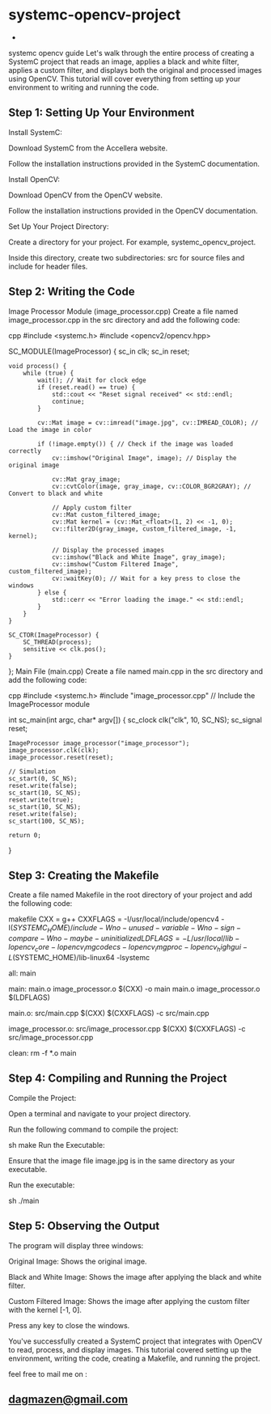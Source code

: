 # systemc-opencv-project
-

systemc opencv guide 
Let's walk through the entire process of creating a SystemC project that reads an image, applies a black and white filter, applies a custom filter, and displays both the original and processed images using OpenCV. This tutorial will cover everything from setting up your environment to writing and running the code.

Step 1: Setting Up Your Environment
-

Install SystemC:

Download SystemC from the Accellera website.

Follow the installation instructions provided in the SystemC documentation.

Install OpenCV:

Download OpenCV from the OpenCV website.

Follow the installation instructions provided in the OpenCV documentation.

Set Up Your Project Directory:

Create a directory for your project. For example, systemc_opencv_project.

Inside this directory, create two subdirectories: src for source files and include for header files.


Step 2: Writing the Code
-


Image Processor Module (image_processor.cpp)
Create a file named image_processor.cpp in the src directory and add the following code:

cpp
#include <systemc.h>
#include <opencv2/opencv.hpp>

SC_MODULE(ImageProcessor) {
    sc_in<bool> clk;
    sc_in<bool> reset;

    void process() {
        while (true) {
            wait(); // Wait for clock edge
            if (reset.read() == true) {
                std::cout << "Reset signal received" << std::endl;
                continue;
            }

            cv::Mat image = cv::imread("image.jpg", cv::IMREAD_COLOR); // Load the image in color

            if (!image.empty()) { // Check if the image was loaded correctly
                cv::imshow("Original Image", image); // Display the original image

                cv::Mat gray_image;
                cv::cvtColor(image, gray_image, cv::COLOR_BGR2GRAY); // Convert to black and white

                // Apply custom filter
                cv::Mat custom_filtered_image;
                cv::Mat kernel = (cv::Mat_<float>(1, 2) << -1, 0);
                cv::filter2D(gray_image, custom_filtered_image, -1, kernel);

                // Display the processed images
                cv::imshow("Black and White Image", gray_image);
                cv::imshow("Custom Filtered Image", custom_filtered_image);
                cv::waitKey(0); // Wait for a key press to close the windows
            } else {
                std::cerr << "Error loading the image." << std::endl;
            }
        }
    }

    SC_CTOR(ImageProcessor) {
        SC_THREAD(process);
        sensitive << clk.pos();
    }
};
Main File (main.cpp)
Create a file named main.cpp in the src directory and add the following code:

cpp
#include <systemc.h>
#include "image_processor.cpp" // Include the ImageProcessor module

int sc_main(int argc, char* argv[]) {
    sc_clock clk("clk", 10, SC_NS);
    sc_signal<bool> reset;

    ImageProcessor image_processor("image_processor");
    image_processor.clk(clk);
    image_processor.reset(reset);

    // Simulation
    sc_start(0, SC_NS);
    reset.write(false);
    sc_start(10, SC_NS);
    reset.write(true);
    sc_start(10, SC_NS);
    reset.write(false);
    sc_start(100, SC_NS);

    return 0;
}

Step 3: Creating the Makefile
-

Create a file named Makefile in the root directory of your project and add the following code:

makefile
CXX = g++
CXXFLAGS = -I/usr/local/include/opencv4 -I$(SYSTEMC_HOME)/include -Wno-unused-variable -Wno-sign-compare -Wno-maybe-uninitialized
LDFLAGS = -L/usr/local/lib -lopencv_core -lopencv_imgcodecs -lopencv_imgproc -lopencv_highgui -L$(SYSTEMC_HOME)/lib-linux64 -lsystemc

all: main

main: main.o image_processor.o
    $(CXX) -o main main.o image_processor.o $(LDFLAGS)

main.o: src/main.cpp
    $(CXX) $(CXXFLAGS) -c src/main.cpp

image_processor.o: src/image_processor.cpp
    $(CXX) $(CXXFLAGS) -c src/image_processor.cpp

clean:
    rm -f *.o main

    
Step 4: Compiling and Running the Project
-

Compile the Project:

Open a terminal and navigate to your project directory.

Run the following command to compile the project:

sh
make
Run the Executable:

Ensure that the image file image.jpg is in the same directory as your executable.

Run the executable:

sh
./main

Step 5: Observing the Output
-

The program will display three windows:

Original Image: Shows the original image.

Black and White Image: Shows the image after applying the black and white filter.

Custom Filtered Image: Shows the image after applying the custom filter with the kernel [-1, 0].

Press any key to close the windows.


You've successfully created a SystemC project that integrates with OpenCV to read, process, and display images. This tutorial covered setting up the environment, writing the code, creating a Makefile, and running the project.

feel free to mail me on :

dagmazen@gmail.com
-
